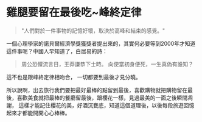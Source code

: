 # 雞腿要留在最後吃~峰終定律

> "人們對於一件事物的記憶好壞，取決於高峰和結束的感覺。"

一個心理學家的諾貝爾經濟學獎獲獎者提出來的，其實何必要等到2000年才知道這件事呢？中國人早知道了，白居易的詩：

> 周公恐懼流言日，王莽謙恭下士時。 
向使當初身便死，一生真偽有誰知？

這不也是跟峰終定律相吻合，
一切都要到最後才見分曉。

所以說啊，出去旅行我們要把最好最棒的點留到最後，喜歡購物就把購物留在最後，喜歡美食就把最棒的餐廳留最後，跟櫻花一樣，見過最美的一面之後瞬間凋謝，
這樣才能記住櫻花的美，好酒沉甕底，知道這個道理後，以後每段旅遊回憶起來才都能開開心心棒棒。
